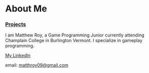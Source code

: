# About Me

### [Projects](https://matthewroy01.github.io)

I am Matthew Roy, a Game Programming Junior currently attending Champlain College in Burlington Vermont. I specialize in gameplay programming.

[My LinkedIn](https://www.linkedin.com/in/matthew-roy-4ba050154/)

email: matthroy09@gmail.com
